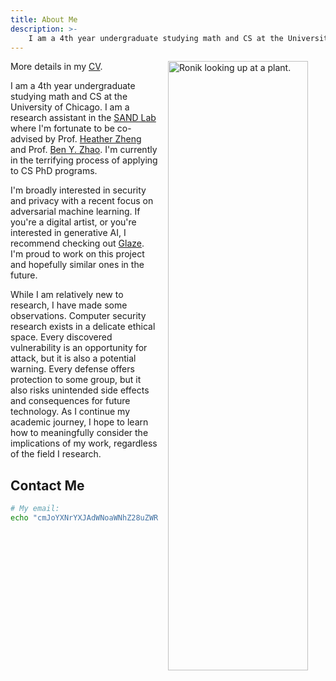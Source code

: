 ```yaml
---
title: About Me
description: >-
    I am a 4th year undergraduate studying math and CS at the University of Chicago. I am a research assistant in the SAND Lab where I'm fortunate to be co-advised by Prof. Heather Zheng and Prof. Ben Y. Zhao. I'm currently in the terrifying process of applying to CS PhD programs.
---
```


<style>
.profile-image-ronik {
    width: min(max(50%,14rem),100%)!important;
    margin: 1rem;
    margin-top: 0;
    margin-right: 0;
    float: right!important;
}
</style>

<img src="ronik.jpg" class="profile-image-ronik" alt="Ronik looking up at a plant."> 

More details in my [CV](/about/Ronik%20Bhaskar%20CV%20Redacted.pdf).

I am a 4th year undergraduate studying math and CS at the University of Chicago. I am a research assistant in the [SAND Lab](https://sandlab.cs.uchicago.edu/index.html) where I'm fortunate to be co-advised by Prof. [Heather Zheng](http://people.cs.uchicago.edu/~htzheng/) and Prof. [Ben Y. Zhao](http://people.cs.uchicago.edu/~ravenben/). I'm currently in the terrifying process of applying to CS PhD programs.

I'm broadly interested in security and privacy with a recent focus on adversarial machine learning. If you're a digital artist, or you're interested in generative AI, I recommend checking out [Glaze](https://glaze.cs.uchicago.edu). I'm proud to work on this project and hopefully similar ones in the future.

While I am relatively new to research, I have made some observations. Computer security research exists in a delicate ethical space. Every discovered vulnerability is an opportunity for attack, but it is also a potential warning. Every defense offers protection to some group, but it also risks unintended side effects and consequences for future technology. As I continue my academic journey, I hope to learn how to meaningfully consider the implications of my work, regardless of the field I research.

## Contact Me
```bash
# My email:
echo "cmJoYXNrYXJAdWNoaWNhZ28uZWR1Cg==" | base64 --decode
```

<!-- I was never the creative one or the artistic one. I was always "that guy that's good at math." -->

<!-- Then COVID hit. -->

<!-- In December of 2020, a welcoming group of friends adopted me into their Discord server. We joked about building more friends, but some part of me kept whispering, *Maybe that's not a bad idea.* So, that month, I built a working [discord bot](/projects/discord_bot). His name was Igor, and despite the lack of functionality, he was full of life and personality. The server members loved him like a pet.  -->


<!-- A few months later, while chatting about the chaos of life with some filmmakers, they mentioned the butterfly effect. I asked about the origin of the phrase, and a few hours later, I found myself stumbling down a rabbit hole of differential equations and strange attractors. A week later, I recreated Lorenz's Butterfly Effect—the beginnings of the [math art](/projects/math-art) project. -->

<!-- This continued incessantly. Someone would throw out a phrase or idea, and I would run with it. As I continued creating, I started finding my voice in code. Despite everything I made, it took me months to finally call myself creative, which would have been impossible on my own. My friends reminded me that I was more than test scores and good grades, and I hope they know how grateful I am. -->

<!-- Without the people closest to me providing constant support and inspiration and critiques, I wouldn't still be creating. If that's you, thanks.  -->

<!-- *Add to the [dialogue](/chat), and become part of my story.* -->